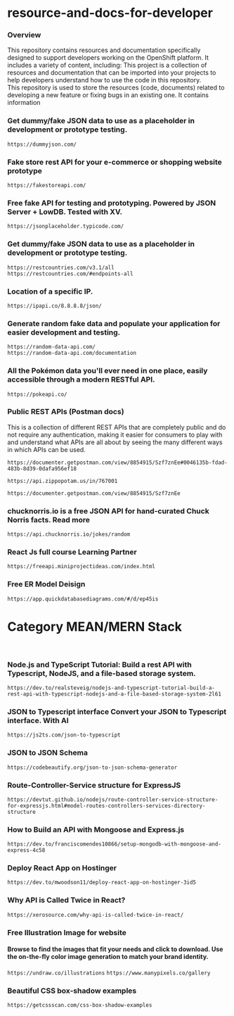 # resource-and-docs-for-developer


### Overview

This repository contains resources and documentation specifically designed to support developers working on the OpenShift platform. It includes a variety of content, including:
This project is a collection of resources and documentation that can be imported into your projects to help developers understand how to use the code in this repository. <br>
This repository is used to store the resources (code, documents) related to developing a new feature or fixing bugs in an existing one. It contains information

### Get dummy/fake JSON data to use as a placeholder in development or prototype testing.

`https://dummyjson.com/` <br>

### Fake store rest API for your e-commerce or shopping website prototype

`https://fakestoreapi.com/` <br>

### Free fake API for testing and prototyping. Powered by JSON Server + LowDB. Tested with XV.

`https://jsonplaceholder.typicode.com/` <br>

### Get dummy/fake JSON data to use as a placeholder in development or prototype testing.

`https://restcountries.com/v3.1/all` <br>
`https://restcountries.com/#endpoints-all` <br>

### Location of a specific IP.

`https://ipapi.co/8.8.8.8/json/` <br>

### Generate random fake data and populate your application for easier development and testing.

`https://random-data-api.com/` <br>
`https://random-data-api.com/documentation` <br>

### All the Pokémon data you'll ever need in one place, easily accessible through a modern RESTful API.

`https://pokeapi.co/` <br>

### Public REST APIs (Postman docs)

This is a collection of different REST APIs that are completely public and do not require any authentication, making it easier for consumers to play with and understand what APIs are all about by seeing the many different ways in which APIs can be used.

`https://documenter.getpostman.com/view/8854915/Szf7znEe#0046135b-fdad-483b-8d39-0dafa956ef18` <br>

`https://api.zippopotam.us/in/767001` <br>

`https://documenter.getpostman.com/view/8854915/Szf7znEe` <br>


### chucknorris.io is a free JSON API for hand-curated Chuck Norris facts. Read more

`https://api.chucknorris.io/jokes/random` <br>


### React Js full course Learning Partner <Youtube>

`https://freeapi.miniprojectideas.com/index.html` <br>

### Free ER Model Deisign

`https://app.quickdatabasediagrams.com/#/d/ep45is` <br>


# Category MEAN/MERN Stack
 <br>

### Node.js and TypeScript Tutorial: Build a rest API with Typescript, NodeJS, and a file-based storage system.

`https://dev.to/realsteveig/nodejs-and-typescript-tutorial-build-a-rest-api-with-typescript-nodejs-and-a-file-based-storage-system-2l61` <br>

### JSON to Typescript interface Convert your JSON to Typescript interface. With AI

`https://js2ts.com/json-to-typescript` <br>

### JSON to JSON Schema

`https://codebeautify.org/json-to-json-schema-generator` <br>

### Route-Controller-Service structure for ExpressJS

`https://devtut.github.io/nodejs/route-controller-service-structure-for-expressjs.html#model-routes-controllers-services-directory-structure` <br>

### How to Build an API with Mongoose and Express.js

`https://dev.to/franciscomendes10866/setup-mongodb-with-mongoose-and-express-4c58` <br>

### Deploy React App on Hostinger
`https://dev.to/mwoodson11/deploy-react-app-on-hostinger-3id5` <br>

### Why API is Called Twice in React?

`https://xerosource.com/why-api-is-called-twice-in-react/` <br>


### Free Illustration Image for website 
#### Browse to find the images that fit your needs and click to download. Use the on-the-fly color image generation to match your brand identity.
`https://undraw.co/illustrations`
`https://www.manypixels.co/gallery`


### Beautiful CSS box-shadow examples
`https://getcssscan.com/css-box-shadow-examples`

